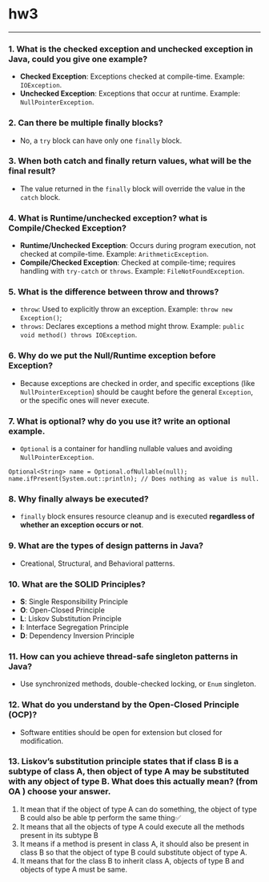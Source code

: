 # hw3

---

### 1. What is the checked exception and unchecked exception in Java, could you give one example?
- **Checked Exception**: Exceptions checked at compile-time. Example: `IOException`.
- **Unchecked Exception**: Exceptions that occur at runtime. Example: `NullPointerException`.

### 2. Can there be multiple finally blocks?
- No, a `try` block can have only one `finally` block.

### 3. When both catch and finally return values, what will be the final result?
- The value returned in the `finally` block will override the value in the `catch` block.

### 4. What is Runtime/unchecked exception? what is Compile/Checked Exception?
- **Runtime/Unchecked Exception**: Occurs during program execution, not checked at compile-time. Example: `ArithmeticException`.
- **Compile/Checked Exception**: Checked at compile-time; requires handling with `try-catch` or `throws`. Example: `FileNotFoundException`.

### 5. What is the difference between throw and throws?
- `throw`: Used to explicitly throw an exception. Example: `throw new Exception()`;
- `throws`: Declares exceptions a method might throw. Example: `public void method() throws IOException`.

### 6. Why do we put the Null/Runtime exception before Exception?
- Because exceptions are checked in order, and specific exceptions (like `NullPointerException`) should be caught before the general `Exception`, or the specific ones will never execute.

### 7. What is optional? why do you use it? write an optional example.
- `Optional` is a container for handling nullable values and avoiding `NullPointerException`.
```
Optional<String> name = Optional.ofNullable(null);
name.ifPresent(System.out::println); // Does nothing as value is null.
```

### 8. Why finally always be executed?
- `finally` block ensures resource cleanup and is executed **regardless of whether an exception occurs or not**.

### 9. What are the types of design patterns in Java?
- Creational, Structural, and Behavioral patterns.

### 10. What are the SOLID Principles?
- **S**: Single Responsibility Principle
- **O**: Open-Closed Principle
- **L**: Liskov Substitution Principle
- **I**: Interface Segregation Principle
- **D**: Dependency Inversion Principle

### 11. How can you achieve thread-safe singleton patterns in Java?
- Use synchronized methods, double-checked locking, or `Enum` singleton.

### 12. What do you understand by the Open-Closed Principle (OCP)?
- Software entities should be open for extension but closed for modification.

### 13. Liskov’s substitution principle states that if class B is a subtype of class A, then object of type A may be substituted with any object of type B. What does this actually mean? (from OA ) choose your answer.
1. It mean that if the object of type A can do something, the object of type B could also be able tp
   perform the same thing✅
2. It means that all the objects of type A could execute all the methods present in its subtype B
3. It means if a method is present in class A, it should also be present in class B so that the object of
   type B could substitute object of type A.
4. It means that for the class B to inherit class A, objects of type B and objects of type A must be same.